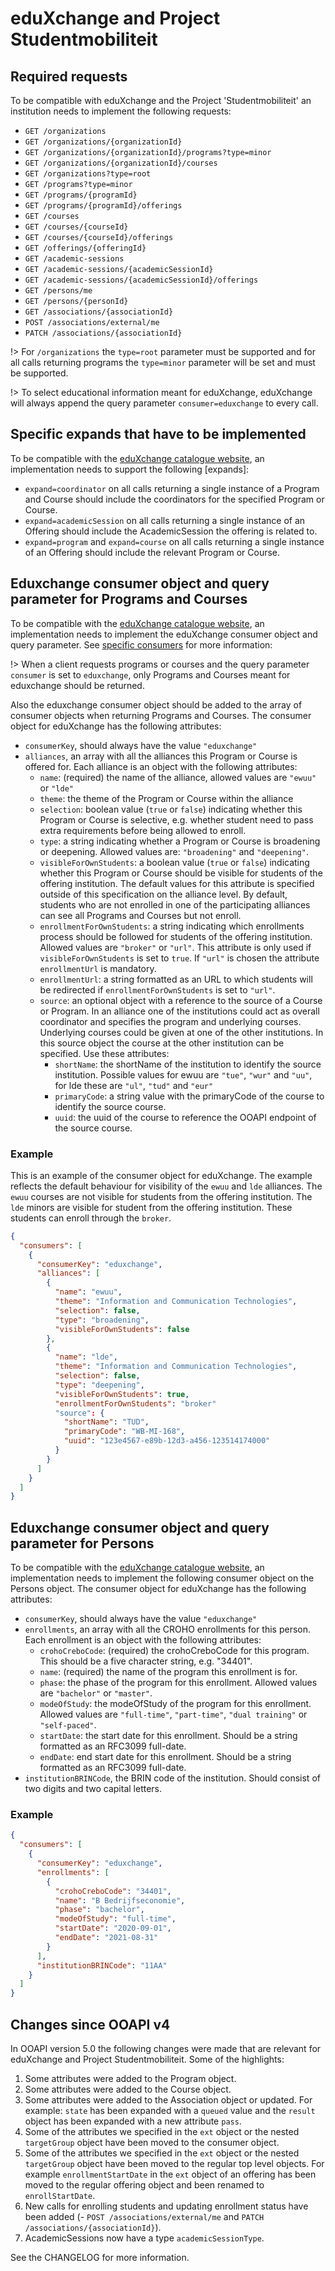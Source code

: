 # eduXchange and Project Studentmobiliteit

## Required requests

To be compatible with eduXchange and the Project 'Studentmobiliteit' an institution needs to implement the following requests:

- `GET /organizations`
- `GET /organizations/{organizationId}`
- `GET /organizations/{organizationId}/programs?type=minor`
- `GET /organizations/{organizationId}/courses`
- `GET /organizations?type=root`
- `GET /programs?type=minor`
- `GET /programs/{programId}`
- `GET /programs/{programId}/offerings`
- `GET /courses`
- `GET /courses/{courseId}`
- `GET /courses/{courseId}/offerings`
- `GET /offerings/{offeringId}`
- `GET /academic-sessions`
- `GET /academic-sessions/{academicSessionId}`
- `GET /academic-sessions/{academicSessionId}/offerings`
- `GET /persons/me`
- `GET /persons/{personId}`
- `GET /associations/{associationId}`
- `POST /associations/external/me`
- `PATCH /associations/{associationId}`

!> For `/organizations` the `type=root` parameter must be supported and for all calls returning programs the `type=minor` parameter will be set and must be supported.

!> To select educational information meant for eduXchange, eduXchange will always append the query parameter `consumer=eduxchange` to every call.

## Specific expands that have to be implemented

To be compatible with the [eduXchange catalogue website](https://www.eduxchange.nl), an implementation needs to support the following [expands]: 

- `expand=coordinator` on all calls returning a single instance of a Program and Course should include the coordinators for the specified Program or Course.
- `expand=academicSession` on all calls returning a single instance of an Offering should include the AcademicSession the offering is related to.
- `expand=program` and `expand=course` on all calls returning a single instance of an Offering should include the relevant Program or Course.

## Eduxchange consumer object and query parameter for Programs and Courses

To be compatible with the [eduXchange catalogue website](https://www.eduxchange.nl), an implementation needs to implement the eduXchange consumer object and query parameter. See [specific consumers](consumers.md) for more information:

!> When a client requests programs or courses and the query parameter `consumer` is set to `eduxchange`, only Programs and Courses meant for eduxchange should be returned.

Also the eduxchange consumer object should be added to the array of consumer objects when returning Programs and Courses. The consumer object for eduXchange has the following attributes:

- `consumerKey`, should always have the value `"eduxchange"`
- `alliances`, an array with all the alliances this Program or Course is offered for. Each alliance is an object with the following attributes:
    - `name`: (required) the name of the alliance, allowed values are `"ewuu"` or `"lde"`
    - `theme`: the theme of the Program or Course within the alliance
    - `selection`: boolean value (`true` or `false`) indicating whether this Program or Course is selective, e.g. whether student need to pass extra requirements before being allowed to enroll.
    - `type`: a string indicating whether a Program or Course is broadening or deepening. Allowed values are: `"broadening"` and `"deepening"`.
    - `visibleForOwnStudents`: a boolean value (`true` or `false`) indicating whether this Program or Course should be visible for students of the offering institution. The default values for this attribute is specified outside of this specification on the alliance level. By default, students who are not enrolled in one of the participating alliances can see all Programs and Courses but not enroll.
    - `enrollmentForOwnStudents`: a string indicating which enrollments process should be followed for students of the offering institution. Allowed values are `"broker"` or `"url"`. This attribute is only used if `visibleForOwnStudents` is set to `true`. If `"url"` is chosen the attribute `enrollmentUrl` is mandatory.
    - `enrollmentUrl`: a string formatted as an URL to which students will be redirected if `enrollmentForOwnStudents` is set to `"url"`.
    - `source`: an optional object with a reference to the source of a Course or Program. In an alliance one of the institutions could act as overall coordinator and specifies the program and underlying courses. Underlying courses could be given at one of the other institutions. In this source object the course at the other institution can be specified. Use these attributes:
      - `shortName`: the shortName of the institution to identify the source institution. Possible values for ewuu are `"tue"`, `"wur"` and `"uu"`, for lde these are `"ul"`, `"tud"` and `"eur"`
      - `primaryCode`: a string value with the primaryCode of the course to identify the source course.
      - `uuid`: the uuid of the course to reference the OOAPI endpoint of the source course.

### Example
This is an example of the consumer object for eduXchange. The example reflects the default behaviour for visibility of the `ewuu` and `lde` alliances. The `ewuu` courses are not visible for students from the offering institution. The `lde` minors are visible for student from the offering institution. These students can enroll through the `broker`. 

```json
{
  "consumers": [
    {
      "consumerKey": "eduxchange",
      "alliances": [
        {
          "name": "ewuu",
          "theme": "Information and Communication Technologies",
          "selection": false,
          "type": "broadening",
          "visibleForOwnStudents": false
        },
        {
          "name": "lde",
          "theme": "Information and Communication Technologies",
          "selection": false,
          "type": "deepening",
          "visibleForOwnStudents": true,
          "enrollmentForOwnStudents": "broker"
          "source": {
            "shortName": "TUD",
            "primaryCode": "WB-MI-168",
            "uuid": "123e4567-e89b-12d3-a456-123514174000"
          }
        }
      ]
    }
  ]
}
```

## Eduxchange consumer object and query parameter for Persons

To be compatible with the [eduXchange catalogue website](https://www.eduxchange.nl), an implementation needs to implement the following consumer object on the Persons object. The consumer object for eduXchange has the following attributes:

- `consumerKey`, should always have the value `"eduxchange"`
- `enrollments`, an array with all the CROHO enrollments for this person. Each enrollment is an object with the following attributes:
    - `crohoCreboCode`: (required) the crohoCreboCode for this program. This should be a five character string, e.g. "34401".
    - `name`: (required) the name of the program this enrollment is for.
    - `phase`: the phase of the program for this enrollment. Allowed values are `"bachelor"` or `"master"`.
    - `modeOfStudy`: the modeOfStudy of the program for this enrollment. Allowed values are `"full-time"`, `"part-time"`, `"dual training"` or `"self-paced"`.
    - `startDate`: the start date for this enrollment. Should be a string formatted as an RFC3099 full-date.
    - `endDate`: end start date for this enrollment. Should be a string formatted as an RFC3099 full-date.
- `institutionBRINCode`, the BRIN code of the institution. Should consist of two digits and two capital letters.

### Example

```json
{
  "consumers": [
    {
      "consumerKey": "eduxchange",
      "enrollments": [
        {
          "crohoCreboCode": "34401",
          "name": "B Bedrijfseconomie",
          "phase": "bachelor",
          "modeOfStudy": "full-time",
          "startDate": "2020-09-01",
          "endDate": "2021-08-31"
        }
      ],
      "institutionBRINCode": "11AA"
    }
  ]
}
```

## Changes since OOAPI v4

In OOAPI version 5.0 the following changes were made that are relevant for eduXchange and Project Studentmobiliteit. Some of the highlights:

1. Some attributes were added to the Program object.
2. Some attributes were added to the Course object.
3. Some attributes were added to the Association object or updated. For example: `state` has been expanded with a `queued` value and the `result` object has been expanded with a new attribute `pass`.
4. Some of the attributes we specified in the `ext` object or the nested `targetGroup` object have been moved to the consumer object.
5. Some of the attributes we specified in the `ext` object or the nested `targetGroup` object have been moved to the regular top level objects. For example `enrollmentStartDate` in the `ext` object of an offering has been moved to the regular offering object and been renamed to `enrollStartDate`.
6. New calls for enrolling students and updating enrollment status have been added (- `POST /associations/external/me` and `PATCH /associations/{associationId}`).
7. AcademicSessions now have a type `academicSessionType`.

See the CHANGELOG for more information.
